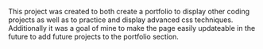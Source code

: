 This project was created to both create a portfolio to display other coding projects as well as to practice and display advanced css techniques. Additionally it was a goal of mine to make the page easily updateable in the future to add future projects to the portfolio section.
